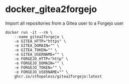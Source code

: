 # docker_gitea2forgejo
Import all repositories from a Gitea user to a Forgejo user 


```
docker run -it --rm \
    --name gitea2forgejo \
    -e GITEA_HTTP="https" \
    -e GITEA_DOMAIN="" \
    -e GITEA_TOKEN="" \
    -e GITEA_USERNAME="" \
    -e FORGEJO_HTTP="http" \
    -e FORGEJO_DOMAIN="" \
    -e FORGEJO_TOKEN="" \
    -e FORGEJO_USERNAME="" \
    ghcr.io/sthopeless/gitea2forgejo:latest
```

